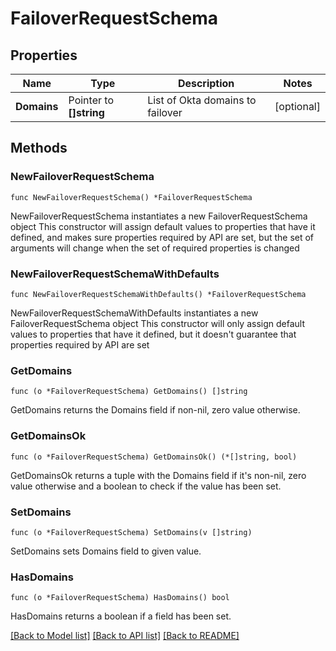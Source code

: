 # FailoverRequestSchema

## Properties

Name | Type | Description | Notes
------------ | ------------- | ------------- | -------------
**Domains** | Pointer to **[]string** | List of Okta domains to failover | [optional] 

## Methods

### NewFailoverRequestSchema

`func NewFailoverRequestSchema() *FailoverRequestSchema`

NewFailoverRequestSchema instantiates a new FailoverRequestSchema object
This constructor will assign default values to properties that have it defined,
and makes sure properties required by API are set, but the set of arguments
will change when the set of required properties is changed

### NewFailoverRequestSchemaWithDefaults

`func NewFailoverRequestSchemaWithDefaults() *FailoverRequestSchema`

NewFailoverRequestSchemaWithDefaults instantiates a new FailoverRequestSchema object
This constructor will only assign default values to properties that have it defined,
but it doesn't guarantee that properties required by API are set

### GetDomains

`func (o *FailoverRequestSchema) GetDomains() []string`

GetDomains returns the Domains field if non-nil, zero value otherwise.

### GetDomainsOk

`func (o *FailoverRequestSchema) GetDomainsOk() (*[]string, bool)`

GetDomainsOk returns a tuple with the Domains field if it's non-nil, zero value otherwise
and a boolean to check if the value has been set.

### SetDomains

`func (o *FailoverRequestSchema) SetDomains(v []string)`

SetDomains sets Domains field to given value.

### HasDomains

`func (o *FailoverRequestSchema) HasDomains() bool`

HasDomains returns a boolean if a field has been set.


[[Back to Model list]](../README.md#documentation-for-models) [[Back to API list]](../README.md#documentation-for-api-endpoints) [[Back to README]](../README.md)


